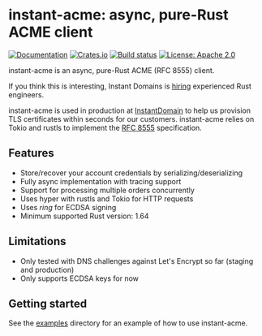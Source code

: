 # instant-acme: async, pure-Rust ACME client

[![Documentation](https://docs.rs/instant-acme/badge.svg)](https://docs.rs/instant-acme/)
[![Crates.io](https://img.shields.io/crates/v/instant-acme.svg)](https://crates.io/crates/instant-acme)
[![Build status](https://github.com/InstantDomain/instant-acme/workflows/CI/badge.svg)](https://github.com/InstantDomain/instant-acme/actions?query=workflow%3ACI)
[![License: Apache 2.0](https://img.shields.io/badge/License-Apache%202.0-blue.svg)](LICENSE-APACHE)

instant-acme is an async, pure-Rust ACME (RFC 8555) client.

If you think this is interesting, Instant Domains is
[hiring](https://bookface.ycombinator.com/company/25451/jobs/52868) experienced Rust engineers.

instant-acme is used in production at [InstantDomain](https://instantdomain.com/) to help
us provision TLS certificates within seconds for our customers. instant-acme relies
on Tokio and rustls to implement the [RFC 8555](https://www.rfc-editor.org/rfc/rfc8555.html)
specification.

## Features

* Store/recover your account credentials by serializing/deserializing
* Fully async implementation with tracing support
* Support for processing multiple orders concurrently
* Uses hyper with rustls and Tokio for HTTP requests
* Uses *ring* for ECDSA signing
* Minimum supported Rust version: 1.64

## Limitations

* Only tested with DNS challenges against Let's Encrypt so far (staging and production)
* Only supports ECDSA keys for now

## Getting started

See the [examples](examples) directory for an example of how to use instant-acme.

